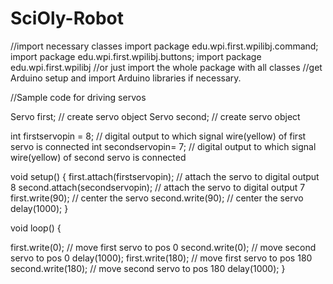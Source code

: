 # SciOly-Robot
//import necessary classes
import package edu.wpi.first.wpilibj.command;
import package edu.wpi.first.wpilibj.buttons;
import package edu.wpi.first.wpilibj  //or just import the whole package with all classes
//get Arduino setup and import Arduino libraries if necessary.

  //Sample code for driving servos
  
Servo first; // create servo object
Servo second; // create servo object

int firstservopin = 8;                               // digital output to which signal wire(yellow) of first servo is connected
int secondservopin= 7;                      //  digital output to which signal wire(yellow) of second servo is connected

void setup() {
  first.attach(firstservopin); // attach the servo to digital output 8
  second.attach(secondservopin); // attach the servo to digital output 7
  first.write(90); // center the servo
   second.write(90); // center the servo
   delay(1000);
}

void loop() {
 
  first.write(0);                        // move first servo to pos 0
  second.write(0);                 // move second servo to pos 0
  delay(1000);
  first.write(180);               // move first servo to pos 180
  second.write(180);         // move second servo to pos 180
  delay(1000);
}






